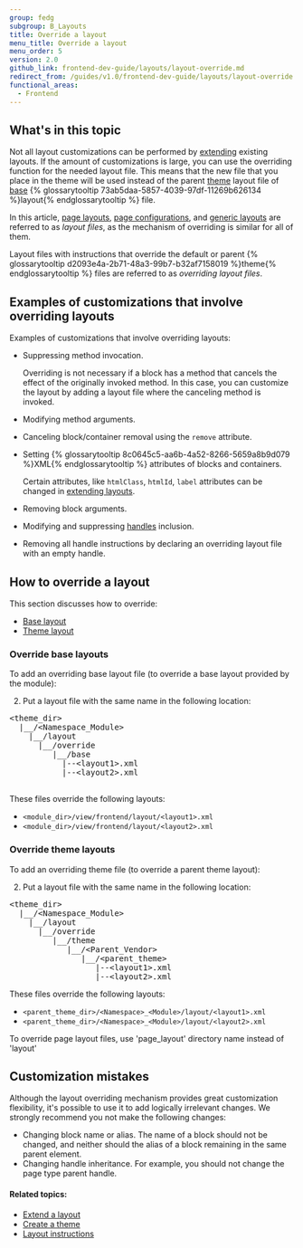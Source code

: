 ```yaml
---
group: fedg
subgroup: B_Layouts
title: Override a layout
menu_title: Override a layout
menu_order: 5
version: 2.0
github_link: frontend-dev-guide/layouts/layout-override.md
redirect_from: /guides/v1.0/frontend-dev-guide/layouts/layout-override.html
functional_areas:
  - Frontend
---
```


<h2 id="fedg_layout_override_overview">What's in this topic</h2>

Not all layout customizations can be performed by <a href="{{ page.baseurl }}/frontend-dev-guide/layouts/layout-extend.html" target="_blank">extending</a> existing layouts. If the amount of customizations is large, you can use the overriding function for the needed layout file. This means that the new file that you place in the theme will be used instead of the parent <a href="{{ page.baseurl }}/frontend-dev-guide/layouts/layout-overview.html#layout-loc" target="_blank">theme</a> layout file of <a href="{{ page.baseurl }}/frontend-dev-guide/layouts/layout-overview.html#layout-loc" target="_blank">base</a> {% glossarytooltip 73ab5daa-5857-4039-97df-11269b626134 %}layout{% endglossarytooltip %} file.

In this article, <a href="{{ page.baseurl }}/frontend-dev-guide/layouts/layout-types.html#layout-types-page" target="_blank">page layouts</a>, <a href="{{ page.baseurl }}/frontend-dev-guide/layouts/layout-types.html#layout-types-conf" target="_blank">page configurations</a>, and <a href="{{ page.baseurl }}/frontend-dev-guide/layouts/layout-types.html#layout-types-gen" target="_blank">generic layouts</a> are referred to as *layout files*, as the mechanism of overriding is similar for all of them.


Layout files with instructions that override the default or parent {% glossarytooltip d2093e4a-2b71-48a3-99b7-b32af7158019 %}theme{% endglossarytooltip %} files are referred to as *overriding layout files*.


<h2>Examples of customizations that involve overriding layouts</h2>
Examples of customizations that involve overriding layouts:

*	Suppressing method invocation.

	<div class="bs-callout bs-callout-info" id="info">
		<p>Overriding is not necessary if a block has a method that cancels the effect of the originally invoked method. In this case, you can customize the layout by adding a layout file where the canceling method is invoked.</p>
	</div>

*	Modifying method arguments.
*	Canceling block/container removal using the `remove` attribute.
*	Setting {% glossarytooltip 8c0645c5-aa6b-4a52-8266-5659a8b9d079 %}XML{% endglossarytooltip %} attributes of blocks and containers.

	<div class="bs-callout bs-callout-info" id="info">
		<p>Certain attributes, like <code>htmlClass</code>, <code>htmlId</code>, <code>label</code> attributes can be changed in <a href="{{ page.baseurl }}/frontend-dev-guide/layouts/layout-extend.html" target="_blank">extending layouts</a>.</p>
	</div>
*	Removing block arguments.
*	Modifying and suppressing <a href="{{ page.baseurl }}/frontend-dev-guide/layouts/layout-overview.html#handle" target="_blank">handles</a> inclusion.
*	Removing all handle instructions by declaring an overriding layout file with an empty handle.


<h2 id="fedg_layout_override_howto">How to override a layout</h2>

This section discusses how to override:

*	<a href="{{ page.baseurl }}/frontend-dev-guide/layouts/layout-overview.html#layout-loc" target="_blank">Base layout</a>
*	<a href="{{ page.baseurl }}/frontend-dev-guide/layouts/layout-overview.html#layout-loc" target="_blank">Theme layout</a>

<h3 id="fedg_layout_override_default">Override base layouts</h3>

To add an overriding base layout file (to override a base layout provided by the module):


2.	Put a layout file with the same name in the following location:

<pre>
&lt;theme_dir&gt;
&nbsp;&nbsp;|__/&lt;Namespace_Module&gt;
&nbsp;&nbsp;&nbsp;&nbsp;|__/layout
&nbsp;&nbsp;&nbsp;&nbsp;&nbsp;&nbsp;|__/override
&nbsp;&nbsp;&nbsp;&nbsp;&nbsp;&nbsp;&nbsp;&nbsp;&nbsp;|__/base
&nbsp;&nbsp;&nbsp;&nbsp;&nbsp;&nbsp;&nbsp;&nbsp;&nbsp;&nbsp;&nbsp;|--&lt;layout1&gt;.xml
&nbsp;&nbsp;&nbsp;&nbsp;&nbsp;&nbsp;&nbsp;&nbsp;&nbsp;&nbsp;&nbsp;|--&lt;layout2&gt;.xml

</pre>

These files override the following layouts:

<ul>
<li><code>&lt;module_dir&gt;/view/frontend/layout/&lt;layout1&gt;.xml</code></li>
<li><code>&lt;module_dir&gt;/view/frontend/layout/&lt;layout2&gt;.xml</code></li>
</ul>

<h3 id="fedg_layout_override_theme">Override theme layouts</h3>

To add an overriding theme file (to override a parent theme layout):

2.	Put a layout file with the same name in the following location:

<pre>
&lt;theme_dir&gt;
&nbsp;&nbsp;|__/&lt;Namespace_Module&gt;
&nbsp;&nbsp;&nbsp;&nbsp;|__/layout
&nbsp;&nbsp;&nbsp;&nbsp;&nbsp;&nbsp;|__/override
&nbsp;&nbsp;&nbsp;&nbsp;&nbsp;&nbsp;&nbsp;&nbsp;&nbsp;|__/theme
&nbsp;&nbsp;&nbsp;&nbsp;&nbsp;&nbsp;&nbsp;&nbsp;&nbsp;&nbsp;&nbsp;&nbsp;|__/&lt;Parent_Vendor&gt;
&nbsp;&nbsp;&nbsp;&nbsp;&nbsp;&nbsp;&nbsp;&nbsp;&nbsp;&nbsp;&nbsp;&nbsp;&nbsp;&nbsp;&nbsp;|__/&lt;parent_theme&gt;
&nbsp;&nbsp;&nbsp;&nbsp;&nbsp;&nbsp;&nbsp;&nbsp;&nbsp;&nbsp;&nbsp;&nbsp;&nbsp;&nbsp;&nbsp;&nbsp;&nbsp;&nbsp;|--&lt;layout1&gt;.xml
&nbsp;&nbsp;&nbsp;&nbsp;&nbsp;&nbsp;&nbsp;&nbsp;&nbsp;&nbsp;&nbsp;&nbsp;&nbsp;&nbsp;&nbsp;&nbsp;&nbsp;&nbsp;|--&lt;layout2&gt;.xml
</pre>

These files override the following layouts:

<ul>
<li><code>&lt;parent_theme_dir&gt;/&lt;Namespace&gt;_&lt;Module&gt;/layout/&lt;layout1&gt;.xml</code></li>
<li><code>&lt;parent_theme_dir&gt;/&lt;Namespace&gt;_&lt;Module&gt;/layout/&lt;layout2&gt;.xml</code></li>
</ul>

<div class="bs-callout bs-callout-info" id="info">
<span class="glyphicon-class">
  <p>To override page layout files, use 'page_layout' directory name instead of 'layout'</p></span>
</div>


<h2 id="override-mistake">Customization mistakes</h2>

Although the layout overriding mechanism provides great customization flexibility, it's possible to use it to add logically irrelevant changes. We strongly recommend you not make the following changes:

*	Changing block name or alias. The name of a block should not be changed, and neither should the alias of a block remaining in the same parent element.
*	Changing handle inheritance. For example, you should not change the page type parent handle.

#### Related topics:

*	<a href="{{ page.baseurl }}/frontend-dev-guide/layouts/layout-extend.html" target="_blank">Extend a layout</a>
*	<a href="{{ page.baseurl }}/frontend-dev-guide/themes/theme-create.html" target="_blank">Create a theme</a>
*	<a href="{{ page.baseurl }}/frontend-dev-guide/layouts/xml-instructions.html" target="_blank">Layout instructions</a>
